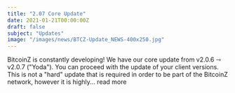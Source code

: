 ```yaml
---
title: "2.07 Core Update"
date: 2021-01-21T00:00:00Z
draft: false
subject: "Updates"
image: "/images/news/BTCZ-Update_NEWS-400x250.jpg"
---
```


BitcoinZ is constantly developing! We have our core update from v2.0.6 ⇾ v2.0.7 ("Yoda"). You can proceed with the update of your client versions. This is not a "hard" update that is required in order to be part of the BitcoinZ network, however it is highly...
read more
